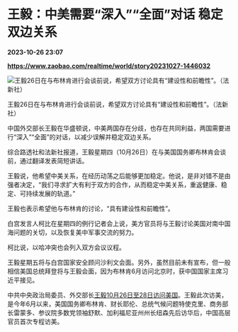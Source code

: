 # 王毅：中美需要“深入”“全面”对话 稳定双边关系

**2023-10-26 23:07**

**https://www.zaobao.com/realtime/world/story20231027-1446032**

![王毅26日在与布林肯进行会谈前说，希望双方讨论具有“建设性和前瞻性”。（法新社）](https://static.zaobao.com/s3fs-public/styles/article_large_full/public/articles/2023/10/27/US-CHINA-DIPLOMACY-215552_0.jpg?itok=aFd0aO-q "王毅26日在与布林肯进行会谈前说，希望双方讨论具有“建设性和前瞻性”。（法新社）")

王毅26日在与布林肯进行会谈前说，希望双方讨论具有“建设性和前瞻性”。（法新社）

中国外交部长王毅在华盛顿说，中美两国存在分歧，也存在共同利益，两国需要进行“深入”“全面”的对话，以减少误解并稳定双边关系。

综合路透社和法新社报道，王毅星期四（10月26日）在与美国国务卿布林肯会谈前，通过翻译发表简短讲话。

王毅说，他希望中美关系，在经历动荡之后能够更加稳定。他说，是非对错不是由强者决定，“我们寻求扩大有利于双方的合作，从而稳定中美关系，重返健康、稳定、可持续发展的轨道。”

王毅也表示希望他与布林肯的讨论，“具有建设性和前瞻性”。

白宫发言人柯比在星期四的例行记者会上说，美方官员将与王毅讨论美国对南中国海问题的关切，以及恢复美中军事交流的努力。

柯比说，以哈冲突也会列入双方会议议程。

王毅星期五将与白宫国家安全顾问沙利文会面。另外，虽然目前未有宣布，但一般相信美国总统拜登将与王毅会面，因为布林肯6月访问北京时，获中国国家主席习近平接见。

中共中央政治局委员、外交部长[王毅10月26日至28日访问美国](https://www.zaobao.com/news/china/story20231024-1445471)。王毅此次访美，是今年6月以来，美国国务卿布林肯、财长耶伦、总统气候问题特使克里、商务部长雷蒙多、参议院多数党领袖舒默、加利福尼亚州州长纽森先后访华后，中国高层官员首次专程访美。